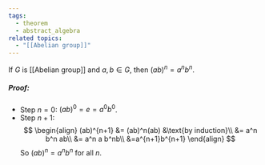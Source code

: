 ```yaml
---
tags:
  - theorem
  - abstract_algebra
related topics:
  - "[[Abelian group]]"
---
```

If $G$ is [[Abelian group]] and $a,b\in G$, then $(ab)^n=a^nb^n$.
##### Proof:
- Step $n=0$:
	$(ab)^0=e=a^0 b^0$.
- Step $n+1$:$$
	\begin{align}
		(ab)^{n+1}
		&= (ab)^n(ab)
			&\text{by induction}\\
		&= a^n b^n ab\\
		&= a^n a b^nb\\
		&=a^{n+1}b^{n+1}
	\end{align}
	$$
So $(ab)^n=a^nb^n$ for all $n$.
